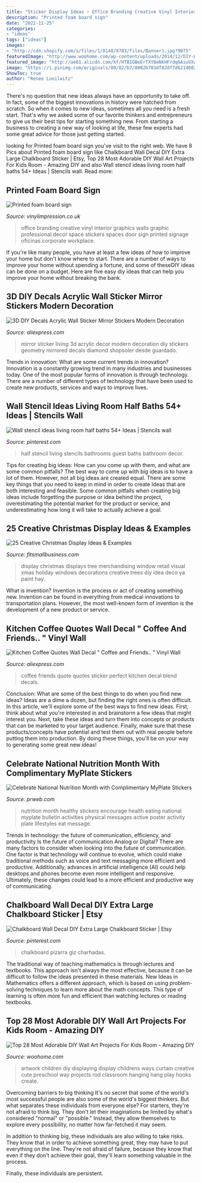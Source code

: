 ```yaml
---
title: "Sticker Display Ideas ~ Office Branding Creative Vinyl Interior Graphics Walls Graphic Professional Decor Space Stickers Spaces Door Sign Printed Signage Oficinas Corporate Workplace"
description: "Printed foam board sign"
date: "2022-11-25"
categories:
- "ideas"
tags: ["ideas"]
images:
- "http://cdn.shopify.com/s/files/1/0148/8783/files/Banner1.jpg?9075"
featuredImage: "http://www.woohome.com/wp-content/uploads/2014/12/DIY-Wall-art-for-kids-room-2.jpg"
featured_image: "http://ae01.alicdn.com/kf/HTB1GBeErTXYBeNkHFrdq6AiuVXal.jpg"
image: "https://i.pinimg.com/originals/80/82/b7/8082b703df82df7d6214082250ba568f.jpg"
ShowToc: true
author: "Renee Lueilwitz"
---
```



There's no question that new ideas always have an opportunity to take off. In fact, some of the biggest innovations in history were hatched from scratch. So when it comes to new ideas, sometimes all you need is a fresh start. That's why we asked some of our favorite thinkers and entrepreneurs to give us their best tips for starting something new. From starting a business to creating a new way of looking at life, these few experts had some great advice for those just getting started.

	

		
looking for Printed foam board sign you've visit to the right web. We have 8 Pics about Printed foam board sign like Chalkboard Wall Decal DIY Extra Large Chalkboard Sticker | Etsy, Top 28 Most Adorable DIY Wall Art Projects For Kids Room - Amazing DIY and also Wall stencil ideas living room half baths 54+ Ideas | Stencils wall. Read more:
		
    
## Printed Foam Board Sign

<img loading=lazy src="http://cdn.shopify.com/s/files/1/0148/8783/files/Banner1.jpg?9075" onerror="this.onerror=null;this.src='https://tse3.mm.bing.net/th?id=OIP.8bKWFo5q92aHjDpj7wuL3QHaDQ&amp;pid=15.1';" alt="Printed foam board sign">

_Source: vinylimpression.co.uk_

>office branding creative vinyl interior graphics walls graphic professional decor space stickers spaces door sign printed signage oficinas corporate workplace. 

	

If you're like many people, you have at least a few ideas of how to improve your home but don't know where to start. There are a number of ways to improve your home without spending a fortune, and some of theseDIY ideas can be done on a budget. Here are five easy diy ideas that can help you improve your home without breaking the bank.

    
## 3D DIY Decals Acrylic Wall Sticker Mirror Stickers Modern Decoration

<img loading=lazy src="http://ae01.alicdn.com/kf/HTB1GBeErTXYBeNkHFrdq6AiuVXal.jpg" onerror="this.onerror=null;this.src='https://tse3.mm.bing.net/th?id=OIP.5K-CB-rtWfjypL2jV8_HigHaHa&amp;pid=15.1';" alt="3D DIY Decals Acrylic Wall Sticker Mirror Stickers Modern Decoration">

_Source: aliexpress.com_

>mirror sticker living 3d acrylic decor modern decoration diy stickers geometry mirrored decals diamond shopsoler desde guardado. 

	

Trends in innovation: What are some current trends in innovation?
Innovation is a constantly growing trend in many industries and businesses today. One of the most popular forms of innovation is through technology. There are a number of different types of technology that have been used to create new products, services and ways to improve lives.

    
## Wall Stencil Ideas Living Room Half Baths 54+ Ideas | Stencils Wall

<img loading=lazy src="https://i.pinimg.com/originals/80/82/b7/8082b703df82df7d6214082250ba568f.jpg" onerror="this.onerror=null;this.src='https://tse2.mm.bing.net/th?id=OIP.8kdJaqmKxOT2nFXlCmroVQAAAA&amp;pid=15.1';" alt="Wall stencil ideas living room half baths 54+ Ideas | Stencils wall">

_Source: pinterest.com_

>half stencil living stencils bathrooms guest baths bathroom decor. 

	

Tips for creating big ideas: How can you come up with them, and what are some common pitfalls?
The best way to come up with big ideas is to have a lot of them. However, not all big ideas are created equal. There are some key things that you need to keep in mind in order to create Ideas that are both interesting and feasible. Some common pitfalls when creating big ideas include forgetting the purpose or idea behind the project, overestimating the potential market for the product or service, and underestimating how long it will take to actually achieve a goal.

    
## 25 Creative Christmas Display Ideas &amp; Examples

<img loading=lazy src="https://fitsmallbusiness.com/wp-content/uploads/2016/11/Home-Store-Tree.jpg" onerror="this.onerror=null;this.src='https://tse2.mm.bing.net/th?id=OIP.RG96jhSihBA9d6K0Qm1DrgHaJ4&amp;pid=15.1';" alt="25 Creative Christmas Display Ideas &amp; Examples">

_Source: fitsmallbusiness.com_

>display christmas displays tree merchandising window retail visual xmas holiday windows decorations creative trees diy idea deco ya paint hay. 

	

What is invention?
Invention is the process or act of creating something new. Invention can be found in everything from medical innovations to transportation plans. However, the most well-known form of invention is the development of a new product or service.

    
## Kitchen Coffee Quotes Wall Decal &quot; Coffee And Friends.. &quot; Vinyl Wall

<img loading=lazy src="https://ae01.alicdn.com/kf/HTB12hehLpXXXXcyapXXq6xXFXXXP/Kitchen-Coffee-Quotes-Wall-Decal-Coffee-and-Friends-Vinyl-Wall-Sticker-Dining-Room-Kitchen-Wall.jpg" onerror="this.onerror=null;this.src='https://tse4.mm.bing.net/th?id=OIP.cLgR1Sp_v0Tu9uex4kahUwHaHa&amp;pid=15.1';" alt="Kitchen Coffee Quotes Wall Decal &quot; Coffee and Friends.. &quot; Vinyl Wall">

_Source: aliexpress.com_

>coffee friends quote quotes sticker perfect kitchen decal blend decals. 

	

Conclusion: What are some of the best things to do when you find new ideas?
Ideas are a dime a dozen, but finding the right ones is often difficult. In this article, we'll explore some of the best ways to find new ideas. First, think about what you're interested in and brainstorm a few ideas that might interest you. Next, take these ideas and turn them into concepts or products that can be marketed to your target audience. Finally, make sure that these products/concepts have potential and test them out with real people before putting them into production. By doing these things, you'll be on your way to generating some great new ideas!

    
## Celebrate National Nutrition Month With Complimentary MyPlate Stickers

<img loading=lazy src="http://ww1.prweb.com/prfiles/2015/02/05/12498111/906521.jpg" onerror="this.onerror=null;this.src='https://tse3.mm.bing.net/th?id=OIP.V-uPrCJP_eElYFB-Nxu_MAHaHT&amp;pid=15.1';" alt="Celebrate National Nutrition Month with Complimentary MyPlate Stickers">

_Source: prweb.com_

>nutrition month healthy stickers encourage health eating national myplate bulletin activities physical messages active poster activity plate lifestyles eat message. 

	

Trends in technology: the future of communication, efficiency, and productivity
Is the future of communication Analog or Digital? 
There are many factors to consider when looking into the future of communication. One factor is that technology will continue to evolve, which could make traditional methods such as voice and text messaging more efficient and productive. Additionally, advances in artificial intelligence (AI) could help desktops and phones become even more intelligent and responsive. Ultimately, these changes could lead to a more efficient and productive way of communicating.

    
## Chalkboard Wall Decal DIY Extra Large Chalkboard Sticker | Etsy

<img loading=lazy src="https://i.pinimg.com/originals/c7/e8/aa/c7e8aa5b7850c058490137534c3747fc.jpg" onerror="this.onerror=null;this.src='https://tse4.mm.bing.net/th?id=OIP.N5FxOOWdChCiLzp0i9DuiAHaHa&amp;pid=15.1';" alt="Chalkboard Wall Decal DIY Extra Large Chalkboard Sticker | Etsy">

_Source: pinterest.com_

>chalkboard pizarra giz charhadas. 

	

The traditional way of teaching mathematics is through lectures and textbooks. This approach isn't always the most effective, because it can be difficult to follow the ideas presented in these materials. New Ideas in Mathematics offers a different approach, which is based on using problem-solving techniques to learn more about the math concepts. This type of learning is often more fun and efficient than watching lectures or reading textbooks.

    
## Top 28 Most Adorable DIY Wall Art Projects For Kids Room - Amazing DIY

<img loading=lazy src="http://www.woohome.com/wp-content/uploads/2014/12/DIY-Wall-art-for-kids-room-2.jpg" onerror="this.onerror=null;this.src='https://tse4.mm.bing.net/th?id=OIP.wXcSf-HOnZxTriXNPI9YXAHaLG&amp;pid=15.1';" alt="Top 28 Most Adorable DIY Wall Art Projects For Kids Room - Amazing DIY">

_Source: woohome.com_

>artwork children diy displaying display childrens ways curtain creative cute preschool way projects rod classroom hanging hang play hooks create. 

	

Overcoming barriers to big thinking
It's no secret that some of the world's most successful people are also some of the world's biggest thinkers. But what separates these individuals from everyone else?
For starters, they're not afraid to think big. They don't let their imaginations be limited by what's considered "normal" or "possible." Instead, they allow themselves to explore every possibility, no matter how far-fetched it may seem.

In addition to thinking big, these individuals are also willing to take risks. They know that in order to achieve something great, they may have to put everything on the line. They're not afraid of failure, because they know that even if they don't achieve their goal, they'll learn something valuable in the process.

 Finally, these individuals are persistent.

